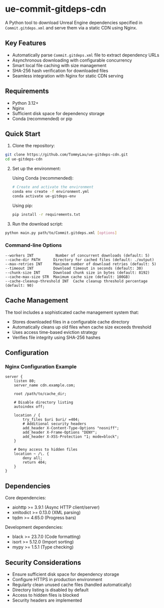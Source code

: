 # ue-commit-gitdeps-cdn

A Python tool to download Unreal Engine dependencies specified in `Commit.gitdeps.xml` and serve them via a static CDN using Nginx.

## Key Features

- Automatically parse `Commit.gitdeps.xml` file to extract dependency URLs
- Asynchronous downloading with configurable concurrency
- Smart local file caching with size management
- SHA-256 hash verification for downloaded files
- Seamless integration with Nginx for static CDN serving

## Requirements

- Python 3.12+
- Nginx
- Sufficient disk space for dependency storage
- Conda (recommended) or pip

## Quick Start

1. Clone the repository:
```bash
git clone https://github.com/TommyLau/ue-gitdeps-cdn.git
cd ue-gitdeps-cdn
```

2. Set up the environment:

   Using Conda (recommended):
   ```bash
   # Create and activate the environment
   conda env create -f environment.yml
   conda activate ue-gitdeps-env
   ```

   Using pip:
   ```bash
   pip install -r requirements.txt
   ```

3. Run the download script:
```bash
python main.py path/to/Commit.gitdeps.xml [options]
```

### Command-line Options

```
--workers INT          Number of concurrent downloads (default: 5)
--cache-dir PATH      Directory for cached files (default: ./output)
--max-retries INT     Maximum number of download retries (default: 5)
--timeout INT         Download timeout in seconds (default: 30)
--chunk-size INT      Download chunk size in bytes (default: 8192)
--cache-max-size STR  Maximum cache size (default: 100GB)
--cache-cleanup-threshold INT  Cache cleanup threshold percentage (default: 90)
```

## Cache Management

The tool includes a sophisticated cache management system that:
- Stores downloaded files in a configurable cache directory
- Automatically cleans up old files when cache size exceeds threshold
- Uses access time-based eviction strategy
- Verifies file integrity using SHA-256 hashes

## Configuration

### Nginx Configuration Example

```nginx
server {
    listen 80;
    server_name cdn.example.com;

    root /path/to/cache_dir;
    
    # Disable directory listing
    autoindex off;
    
    location / {
        try_files $uri $uri/ =404;
        # Additional security headers
        add_header X-Content-Type-Options "nosniff";
        add_header X-Frame-Options "DENY";
        add_header X-XSS-Protection "1; mode=block";
    }

    # Deny access to hidden files
    location ~ /\. {
        deny all;
        return 404;
    }
}
```

## Dependencies

Core dependencies:
- aiohttp >= 3.9.1 (Async HTTP client/server)
- xmltodict >= 0.13.0 (XML parsing)
- tqdm >= 4.65.0 (Progress bars)

Development dependencies:
- black >= 23.7.0 (Code formatting)
- isort >= 5.12.0 (Import sorting)
- mypy >= 1.5.1 (Type checking)

## Security Considerations

- Ensure sufficient disk space for dependency storage
- Configure HTTPS in production environment
- Regularly clean unused cache files (handled automatically)
- Directory listing is disabled by default
- Access to hidden files is blocked
- Security headers are implemented
